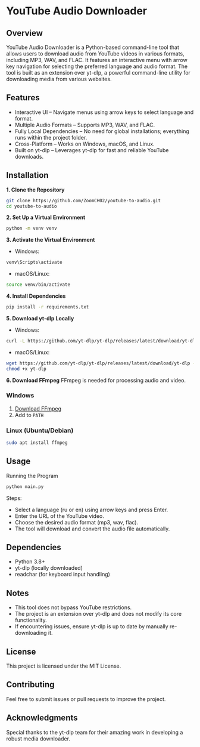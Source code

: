 YouTube Audio Downloader
===================
Overview
---
YouTube Audio Downloader is a Python-based command-line tool that allows users to download audio from YouTube videos in various formats, including MP3, WAV, and FLAC. It features an interactive menu with arrow key navigation for selecting the preferred language and audio format. The tool is built as an extension over yt-dlp, a powerful command-line utility for downloading media from various websites.

Features
---
- Interactive UI – Navigate menus using arrow keys to select language and format.
- Multiple Audio Formats – Supports MP3, WAV, and FLAC.
- Fully Local Dependencies – No need for global installations; everything runs within the project folder.
- Cross-Platform – Works on Windows, macOS, and Linux.
- Built on yt-dlp – Leverages yt-dlp for fast and reliable YouTube downloads.

Installation
---
**1. Clone the Repository**
```bash
git clone https://github.com/ZoomCH02/youtube-to-audio.git
cd youtube-to-audio
```

**2. Set Up a Virtual Environment**
```bash
python -m venv venv
```
**3. Activate the Virtual Environment**
- Windows:
```bash
venv\Scripts\activate
```
- macOS/Linux:
```bash
source venv/bin/activate
```

**4. Install Dependencies**
```bash
pip install -r requirements.txt
```

**5. Download yt-dlp Locally**
- Windows:
```bash
curl -L https://github.com/yt-dlp/yt-dlp/releases/latest/download/yt-dlp.exe -o yt-dlp.exe
```
- macOS/Linux:
```bash
wget https://github.com/yt-dlp/yt-dlp/releases/latest/download/yt-dlp -O yt-dlp
chmod +x yt-dlp
```

**6. Download FFmpeg**
FFmpeg is needed for processing audio and video. 
### Windows
1. [Download FFmpeg](https://ffmpeg.org/download.html)
2. Add to `PATH`
### Linux (Ubuntu/Debian)
```sh
sudo apt install ffmpeg
```

Usage
---
Running the Program

```bash
python main.py
```

Steps:

- Select a language (ru or en) using arrow keys and press Enter.
- Enter the URL of the YouTube video.
- Choose the desired audio format (mp3, wav, flac).
- The tool will download and convert the audio file automatically.

Dependencies
---

- Python 3.8+
- yt-dlp (locally downloaded)
- readchar (for keyboard input handling)

Notes
---

- This tool does not bypass YouTube restrictions.
- The project is an extension over yt-dlp and does not modify its core functionality.
- If encountering issues, ensure yt-dlp is up to date by manually re-downloading it.

License
---
This project is licensed under the MIT License.

Contributing
---
Feel free to submit issues or pull requests to improve the project.

Acknowledgments
---
Special thanks to the yt-dlp team for their amazing work in developing a robust media downloader.



